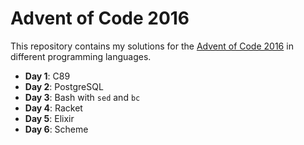 # Advent of Code 2016
This repository contains my solutions for the [Advent of Code 2016](http://adventofcode.com/) in different programming languages.

* **Day 1**: C89
* **Day 2**: PostgreSQL
* **Day 3**: Bash with `sed` and `bc`
* **Day 4**: Racket
* **Day 5**: Elixir
* **Day 6**: Scheme
